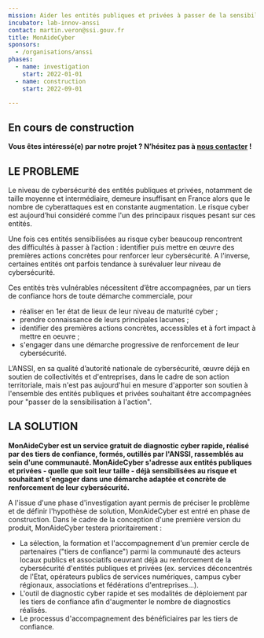 ```yaml
---
mission: Aider les entités publiques et privées à passer de la sensibilisation à l'action
incubator: lab-innov-anssi
contact: martin.veron@ssi.gouv.fr
title: MonAideCyber
sponsors:
  - /organisations/anssi
phases:
  - name: investigation
    start: 2022-01-01
  - name: construction
    start: 2022-09-01

---
```

## En cours de construction

**Vous êtes intéressé(e) par notre projet ?
N’hésitez pas à [nous contacter](mailto:martin.veron@ssi.gouv.fr) !**

## LE PROBLEME

Le niveau de cybersécurité des entités publiques et privées, notamment de taille moyenne et intermédiaire,
demeure insuffisant en France alors que le nombre de cyberattaques est en constante augmentation.
Le risque cyber est aujourd’hui considéré comme l'un des principaux risques pesant sur ces entités.

Une fois ces entités sensibilisées au risque cyber beaucoup rencontrent des difficultés à passer à l’action :
identifier puis mettre en œuvre des premières actions concrètes pour renforcer leur cybersécurité.
A l'inverse, certaines entités ont parfois tendance à surévaluer leur niveau de cybersécurité.

Ces entités très vulnérables nécessitent d’être accompagnées, par un tiers de confiance hors de toute démarche commerciale, pour
- réaliser en 1er état de lieux de leur niveau de maturité cyber ;
- prendre connaissance de leurs principales lacunes ;
- identifier des premières actions concrètes, accessibles et à fort impact à mettre en oeuvre ;
- s'engager dans une démarche progressive de renforcement de leur cybersécurité.

L’ANSSI, en sa qualité d’autorité nationale de cybersécurité, œuvre déjà en soutien de collectivités et d'entreprises,
dans le cadre de son action territoriale, mais n'est pas aujourd'hui en mesure d'apporter son soutien à l'ensemble
des entités publiques et privées souhaitant être accompagnées pour "passer de la sensibilisation à l'action".

## LA SOLUTION

<b>MonAideCyber est un service gratuit de diagnostic cyber rapide, réalisé par des tiers de confiance, formés, outillés par l'ANSSI,
rassemblés au sein d'une communauté. MonAideCyber s'adresse aux entités publiques et privées - quelle que soit leur taille -
déjà sensibilisées au risque et souhaitant s'engager dans une démarche adaptée et concrète de renforcement de leur cybersécurité.</b>

A l'issue d'une phase d'investigation ayant permis de préciser le problème et de définir l'hypothèse de solution,
MonAideCyber est entré en phase de construction. Dans le cadre de la conception d'une première version du produit,
MonAideCyber testera prioritairement :
- La sélection, la formation et l'accompagnement d'un premier cercle de partenaires ("tiers de confiance")
parmi la communauté des acteurs locaux publics et associatifs oeuvrant déjà au renforcement de la cybersécurité
d'entités publiques et privées (ex. services déconcentrés de l'Etat, opérateurs publics de services numériques,
campus cyber régionaux, associations et fédérations d'entreprises...).
- L'outil de diagnostic cyber rapide et ses modalités de déploiement par les tiers de confiance afin d'augmenter le nombre de diagnostics réalisés.
- Le processus d'accompagnement des bénéficiaires par les tiers de confiance.
